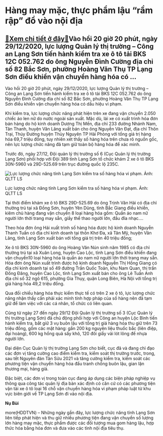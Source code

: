 Hàng may mặc, thực phẩm lậu “rầm rập” đổ vào nội địa
====================================================

[:gift:Xem chi tiết ở đây:gift:](https://hddtvn.com/hang-may-mac-thuc-pham-lau-ram-rap-do-vao-noi-dia/)Vào hồi 20 giờ 20 phút, ngày 29/12/2020, lực lượng Quản lý thị trường – Công an Lạng Sơn tiến hành kiểm tra xe ô tô tải BKS 12C 052.762 do ông Nguyễn Đình Cường địa chỉ số 82 Bắc Sơn, phường Hoàng Văn Thụ TP Lạng Sơn điều khiển vận chuyển hàng hóa có …
------------------------------------------------------------------------------------------------------------------------------------------------------------------------------------------------------------------------------------------------------------


Vào hồi 20 giờ 20 phút, ngày 29/12/2020, lực lượng Quản lý thị trường – Công an Lạng Sơn tiến hành kiểm tra xe ô tô tải BKS 12C 052.762 do ông Nguyễn Đình Cường địa chỉ số 82 Bắc Sơn, phường Hoàng Văn Thụ TP Lạng Sơn điều khiển vận chuyển hàng hóa có dấu hiệu vi phạm.


Khi kiểm tra, lực lượng chức năng phát hiện trên xe đang vận chuyển 2.050 chiếc áo len nữ do nước ngoài sản xuất. Mặc dù, lái xe có xuất trình hóa đơn bán hàng do hộ kinh doanh Dương Thị Mến, địa chỉ 233 đường Nhánh Nam, Tân Thanh, huyện Văn Lãng xuất bán cho ông Nguyễn Văn Đạt, địa chỉ Thôn Trại, Thúy Đường huyện Thủy Nguyên TP Hải Phòng với tổng giá trị hàng hóa 69,7 triệu đồng, tuy nhiên xét thấy số hàng hóa trên chưa rõ nguồn gốc, nên lực lượng chức năng đã tạm giữ toàn bộ hàng hóa để xác minh.


Trước đó, ngày 27/12, Đội quản lý thị trường số 6 (Cục Quản lý thị trường Lạng Sơn) phối hợp với Đội 389 tỉnh Lạng Sơn tổ chức khám 2 xe ô tô BKS 30N-5960 và 29D-525.69 trên trục đường quốc lộ 235C.





![Lực lượng chức năng tỉnh Lạng Sơn kiểm tra số hàng hóa vi phạm. Ảnh: QLTT LS](https://hddtvn.com/wp-content/uploads/2021/01/0738_48e837e9d0b220ec79a3.jpg "Lực lượng chức năng tỉnh Lạng Sơn kiểm tra số hàng hóa vi phạm. Ảnh: QLTT LS")


Lực lượng chức năng tỉnh Lạng Sơn kiểm tra số hàng hóa vi phạm. Ảnh: QLTT LS



Tại thời điểm khám xe ô tô BKS 29D-525.69 do ông Trịnh Văn Hải có địa chỉ thường trú tại xã Đồng Sơn, huyện Yên Dũng, tỉnh Bắc Giang điều khiển, kiêm chủ hàng đang vận chuyển 8 loại hàng hóa gồm: Quần áo nam nữ người lớn thời trang may sẵn, giầy thể thao người lớn, đầu đĩa nhạc….


Theo hóa đơn ông Hải xuất trình số hàng hóa được hộ kinh doanh Nguyễn Thanh Tuấn có địa chỉ kinh doanh tại thôn Khơ Đa, xã Tân Mỹ, huyện Văn Lãng, tỉnh Lạng Sơn xuất bán với tổng giá trị trên 40 triệu đồng;


Xe ô tô BKS 30N-5960 do ông Hoàng Văn Nún sinh năm 1985 có địa chỉ thường trú tại xã Xuân Long, huyện Cao Lộc, tỉnh Lạng Sơn điều khiển đang vận chuyển10 loại hàng hóa là quần áo nam nữ người lớn thời trang may sẵn. Hóa đơn ông Nún xuất trình được hộ kinh doanh Nguyễn Thị Hồng Giang có địa chỉ kinh doanh tại số 49 đường Trần Quốc Toản, khu Nam Quan, thị trấn Đồng Đăng, huyện Cao Lộc, tỉnh Lạng Sơn xuất bán cho ông Lê Tuấn Anh địa chỉ số 32 ngõ 615, phường Gia Thụy, quận Long Biên, Hà Nội với tổng trị giá hàng hóa 49,2 triệu đồng.


Qua đối chiếu hàng hóa thực kiểm thực tế có trên 2 xe ô tô, lực lượng chức năng nhận thấy cần phải xác minh tính hợp pháp của số hàng nên đã tạm giữ để làm việc với các cá nhân, tổ chức có liên quan.


Cũng từ ngày 27 đến ngày 29/12 Đội Quản lý thị trường số 3 (Cục Quản lý thị trường Lạng Sơn) đã chủ động phối hợp với Công an huyện Lộc Bình tiến hành kiểm tra, bắt giữ 3 vụ buôn lậu với tổng trị giá hàng hóa thu giữ trên 73 triệu đồng, gồm các mặt hàng: gần 200 kg nguyên liệu thuốc bắc (liên điệp, đại hoàng), 600 kg hồng quả sấy khô, 120 đôi giầy vải lót lông đế nhựa người lớn.


Đại diện Cục Quản lý thị trường Lạng Sơn cho biết, cục đã và đang chỉ đạo các đơn vị tăng cường cao điểm kiểm tra, kiểm soát thị trường trước, trong, sau tết Nguyên đán Tân Sửu 2021 và tăng cường kiểm tra, kiểm soát các phương tiện vận chuyển hàng hóa đấu tranh chống buôn lậu, gian lận thương mại, hàng giả.


Đặc biệt, các đơn vị trong toàn cục đang áp dụng các biện pháp nghiệp vụ thông qua công tác quản lý địa bàn xác định có căn cứ có các phương tiện vận tải xe ô tô loại 16 chỗ vận chuyển hàng hóa vi phạm pháp luật từ khu vực biên giới về TP Lạng Sơn đi vào nội địa.




**Nụ Bùi**



more(HDDTVN) – Những ngày gần đây, lực lượng chức năng tỉnh Lạng Sơn liên tiếp phát hiện và thu giữ nhiều phương tiện đang vận chuyển số lượng lớn hàng may mặc, thực phẩm được các đối tượng mua gom hàng lậu, hợp thức hóa bằng hóa đơn và đưa vào các tỉnh nội địa tiêu thụ.

